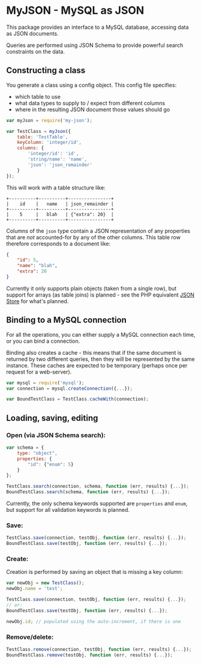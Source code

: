 # MyJSON - MySQL as JSON

This package provides an interface to a MySQL database, accessing data as JSON documents.

Queries are performed using JSON Schema to provide powerful search constraints on the data.

## Constructing a class

You generate a class using a config object.  This config file specifies:

* which table to use
* what data types to supply to / expect from different columns
* where in the resulting JSON document those values should go

```javascript
var myJson = require('my-json');

var TestClass = myJson({
	table: 'TestTable',
    keyColumn: 'integer/id',
	columns: {
		'integer/id': 'id',
		'string/name': 'name',
        'json': 'json_remainder'
	}
});
```

This will work with a table structure like:

```
+----------+----------+----------------+
|    id    |   name   | json_remainder |
+----------+----------+----------------+
|    5     |   blah   | {"extra": 20}  |
+----------+----------+----------------+
```

Columns of the `json` type contain a JSON representation of any properties that are *not* accounted-for by any of the other columns.  This table row therefore corresponds to a document like:

```json
{
    "id": 5,
    "name": "blah",
    "extra": 20
}
```

Currently it only supports plain objects (taken from a single row), but support for arrays (as table joins) is planned - see the PHP equivalent [JSON Store](https://github.com/geraintluff/json-store) for what's planned.

## Binding to a MySQL connection

For all the operations, you can either supply a MySQL connection each time, or you can bind a connection.

Binding also creates a cache - this means that if the same document is returned by two different queries, then they will be represented by the same instance.  These caches are expected to be temporary (perhaps once per request for a web-server).

```javascript
var mysql = require('mysql');
var connection = mysql.createConnection({...});

var BoundTestClass = TestClass.cacheWith(connection);
```

## Loading, saving, editing

### Open (via JSON Schema search):

```javascript
var schema = {
	type: "object",
	properties: {
		"id": {"enum": 5}
	}
};

TestClass.search(connection, schema, function (err, results) {...});
BoundTestClass.search(schema, function (err, results) {...});
```

Currently, the only schema keywords supported are `properties` and `enum`, but support for all validation keywords is planned.

### Save:

```javascript
TestClass.save(connection, testObj, function (err, results) {...});
BoundTestClass.save(testObj, function (err, results) {...});
```

### Create:

Creation is performed by saving an object that is missing a key column:

```javascript
var newObj = new TestClass();
newObj.name = 'test';

TestClass.save(connection, testObj, function (err, results) {...});
// or:
BoundTestClass.save(testObj, function (err, results) {...});

newObj.id; // populated using the auto-increment, if there is one
```

### Remove/delete:

```javascript
TestClass.remove(connection, testObj, function (err, results) {...});
BoundTestClass.remove(testObj, function (err, results) {...});
```